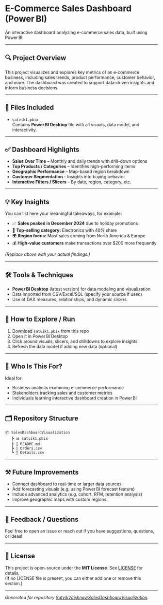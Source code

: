# E-Commerce Sales Dashboard (Power BI)

An interactive dashboard analyzing e-commerce sales data, built using Power BI.

---

## 🔍 Project Overview

This project visualizes and explores key metrics of an e-commerce business, including sales trends, product performance, customer behavior, and more. The dashboard was created to support data-driven insights and inform business decisions.

---

## 📂 Files Included

- `satvik1.pbix`  
  Contains **Power BI Desktop** file with all visuals, data model, and interactivity.

---

## ✅ Dashboard Highlights

- **Sales Over Time** – Monthly and daily trends with drill-down options  
- **Top Products / Categories** – Identifies high-performing items  
- **Geographic Performance** – Map-based region breakdown  
- **Customer Segmentation** – Insights into buying behavior  
- **Interactive Filters / Slicers** – By date, region, category, etc.

---

## 💡 Key Insights

You can list here your meaningful takeaways, for example:

- 📈 **Sales peaked in December 2024** due to holiday promotions  
- 🎯 **Top-selling category:** Electronics with 40% share  
- 🌍 **Region focus:** Most sales coming from North America & Europe  
- 💰 **High-value customers** make transactions over $200 more frequently  

*(Replace above with your actual findings.)*

---

## 🛠️ Tools & Techniques

- **Power BI Desktop** (latest version) for data modeling and visualization  
- Data imported from CSV/Excel/SQL (specify your source if used)  
- Use of DAX measures, relationships, and dynamic slicers  

---

## 🚀 How to Explore / Run

1. Download `satvik1.pbix` from this repo  
2. Open it in Power BI Desktop  
3. Click around visuals, slicers, and drilldowns to explore insights  
4. Refresh the data model if adding new data (optional)

---

## 👥 Who Is This For?

Ideal for:
- Business analysts examining e-commerce performance  
- Stakeholders tracking sales and customer metrics  
- Individuals learning interactive dashboard creation in Power BI

---

## 🗂️ Repository Structure
``` 
📦 SalesDashboardVisualization
   ┣ 📊 satvik1.pbix
   ┣ 📄 README.md
   ┣ 📂 Orders.csv
   ┗ 📂 Details.csv
```
---

## ⚒️ Future Improvements

- Connect dashboard to real-time or larger data sources  
- Add forecasting visuals (e.g. using Power BI forecast feature)  
- Include advanced analytics (e.g. cohort, RFM, retention analysis)  
- Improve geographic maps with custom regions

---

## 📨 Feedback / Questions

Feel free to open an issue or reach out if you have suggestions, questions, or ideas!

---

## 📄 License

This project is open-source under the **MIT License**. See [LICENSE](LICENSE) for details.  
(If no LICENSE file is present, you can either add one or remove this section.)

---

*Generated for repository [SatvikVaishnav/SalesDashboardVisualization](https://github.com/SatvikVaishnav/SalesDashboardVisualization).*

